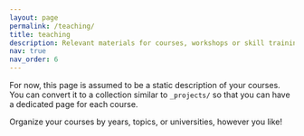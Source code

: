 ```yaml
---
layout: page
permalink: /teaching/
title: teaching
description: Relevant materials for courses, workshops or skill trainings I gave online or offline.
nav: true
nav_order: 6
---
```


For now, this page is assumed to be a static description of your courses. You can convert it to a collection similar to `_projects/` so that you can have a dedicated page for each course.

Organize your courses by years, topics, or universities, however you like!
